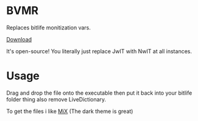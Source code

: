 # BVMR
Replaces bitlife monitization vars.

[Download](https://github.com/RealMrCactus/BVMR/releases/tag/release)

It's open-source!
You literally just replace JwIT with NwIT at all instances.

# Usage
Drag and drop the file onto the executable then put it back into your bitlife folder thing also remove LiveDictionary.

To get the files i like [MiX](https://xdaforums.com/t/app-2-2-mixplorer-v6-x-released-fully-featured-file-manager.1523691/post-23109280) (The dark theme is great)
